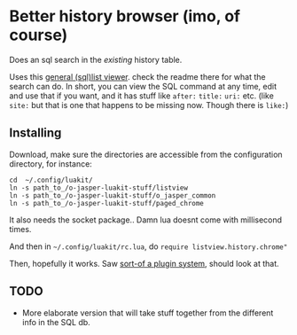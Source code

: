 # Better history browser (imo, of course)
Does an sql search in the *existing* history table.

Uses this [general (sql)list viewer](https://github.com/o-jasper/o-jasper-luakit-stuff/tree/master/listview#list-view-lib--messages-lib). check the readme there for 
what the search can do. In short, you can view the SQL command at any time,
edit and use that if you want, and it has stuff like `after:` `title:` `uri:`
etc. 
(like `site:` but that is one that happens to be missing now. Though there is
`like:`)

## Installing
Download, make sure the directories are accessible from the configuration
directory, for instance:

    cd  ~/.config/luakit/
    ln -s path_to_/o-jasper-luakit-stuff/listview
    ln -s path_to_/o-jasper-luakit-stuff/o_jasper_common
    ln -s path_to_/o-jasper-luakit-stuff/paged_chrome

It also needs the socket package.. Damn lua doesnt come with millisecond times.

And then in `~/.config/luakit/rc.lua`, do `require listview.history.chrome"`

Then, hopefully it works. 
Saw [sort-of a plugin system](https://github.com/mason-larobina/luakit-plugins),
should look at that.

## TODO
* More elaborate version that will take stuff together from the different
  info in the SQL db.
  
